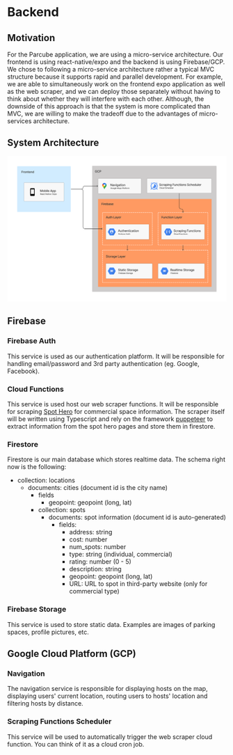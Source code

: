 # Backend

## Motivation
For the Parcube application, we are using a micro-service architecture. Our frontend is using react-native/expo and the backend is using Firebase/GCP. We chose to following a micro-service architecture rather a typical MVC structure because it supports rapid and parallel development. For example, we are able to simultaneously work on the frontend expo application as well as the web scraper, and we can deploy those separately without having to think about whether they will interfere with each other. Although, the downside of this approach is that the system is more complicated than MVC, we are willing to make the tradeoff due to the advantages of micro-services architecture.

## System Architecture
![system-architecture](../static/img/system-design.png)

## Firebase
### Firebase Auth
This service is used as our authentication platform. It will be responsible for handling email/password and 3rd party authentication (eg. Google, Facebook).

### Cloud Functions
This service is used host our web scraper functions. It will be responsible for scraping [Spot Hero](https://spothero.com/) for commercial space information. The scraper itself will be written using Typescript and rely on the framework [puppeteer](https://pptr.dev/) to extract information from the spot hero pages and store them in firestore.

### Firestore
Firestore is our main database which stores realtime data. The schema right now is the following:
- collection: locations
  - documents: cities (document id is the city name)
    - fields
      - geopoint: geopoint (long, lat)
    - collection: spots
      - documents: spot information (document id is auto-generated)
        - fields:
          - address: string
          - cost: number
          - num_spots: number
          - type: string (individual, commercial)
          - rating: number (0 - 5)
          - description: string
          - geopoint: geopoint (long, lat)
          - URL: URL to spot in third-party website (only for commercial type)

### Firebase Storage
This service is used to store static data. Examples are images of parking spaces, profile pictures, etc.

## Google Cloud Platform (GCP)

### Navigation
The navigation service is responsible for displaying hosts on the map, displaying users' current location, routing users to hosts' location and filtering hosts by distance.

### Scraping Functions Scheduler
This service will be used to automatically trigger the web scraper cloud function. You can think of it as a cloud cron job.
